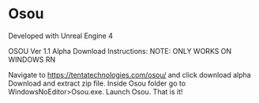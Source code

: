 # Osou

Developed with Unreal Engine 4

OSOU Ver 1.1 Alpha Download Instructions:
NOTE: ONLY WORKS ON WINDOWS RN

Navigate to https://tentatechnologies.com/osou/ and click download alpha
Download and extract zip file. 
Inside Osou folder go to WindowsNoEditor>Osou.exe. 
Launch Osou. 
That is it!
